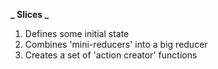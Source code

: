 **_ Slices _**

1. Defines some initial state
2. Combines 'mini-reducers' into a big reducer
3. Creates a set of 'action creator' functions
